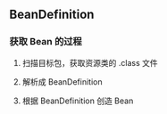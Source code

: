 ## BeanDefinition

### 获取 Bean 的过程

1. 扫描目标包，获取资源类的 .class 文件

2. 解析成 BeanDefinition

3. 根据 BeanDefinition 创造 Bean
